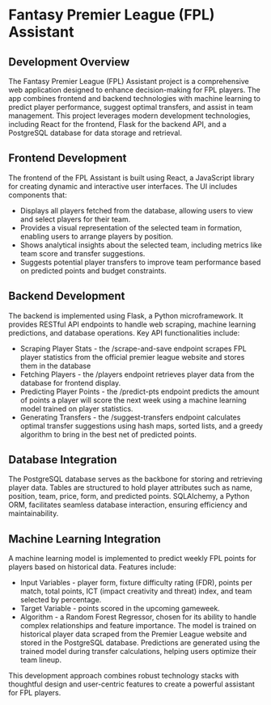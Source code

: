 # Fantasy Premier League (FPL) Assistant

## Development Overview

The Fantasy Premier League (FPL) Assistant project is a comprehensive web application designed to enhance decision-making for FPL players. The app combines frontend and backend technologies with machine learning to predict player performance, suggest optimal transfers, and assist in team management. This project leverages modern development technologies, including React for the frontend, Flask for the backend API, and a PostgreSQL database for data storage and retrieval.

## Frontend Development

The frontend of the FPL Assistant is built using React, a JavaScript library for creating dynamic and interactive user interfaces. The UI includes components that: 
- Displays all players fetched from the database, allowing users to view and select players for their team. 
- Provides a visual representation of the selected team in formation, enabling users to arrange players by position.
- Shows analytical insights about the selected team, including metrics like team score and transfer suggestions.
- Suggests potential player transfers to improve team performance based on predicted points and budget constraints.

## Backend Development

The backend is implemented using Flask, a Python microframework. It provides RESTful API endpoints to handle web scraping, machine learning predictions, and database operations. Key API functionalities include:
- Scraping Player Stats - the /scrape-and-save endpoint scrapes FPL player statistics from the official premier league website and stores them in the database
- Fetching Players - the /players endpoint retrieves player data from the database for frontend display.
- Predicting Player Points - the /predict-pts endpoint predicts the amount of points a player will score the next week using a machine learning model trained on player statistics.
- Generating Transfers - the /suggest-transfers endpoint calculates optimal transfer suggestions using hash maps, sorted lists, and a greedy algorithm to bring in the best net of predicted points.

## Database Integration

The PostgreSQL database serves as the backbone for storing and retrieving player data. Tables are structured to hold player attributes such as name, position, team, price, form, and predicted points. SQLAlchemy, a Python ORM, facilitates seamless database interaction, ensuring efficiency and maintainability.

## Machine Learning Integration

A machine learning model is implemented to predict weekly FPL points for players based on historical data. Features include:
- Input Variables - player form, fixture difficulty rating (FDR), points per match, total points, ICT (impact creativity and threat) index, and team selected by percentage.
- Target Variable - points scored in the upcoming gameweek.
- Algorithm - a Random Forest Regressor, chosen for its ability to handle complex relationships and feature importance.
The model is trained on historical player data scraped from the Premier League website and stored in the PostgreSQL database. Predictions are generated using the trained model during transfer calculations, helping users optimize their team lineup.


This development approach combines robust technology stacks with thoughtful design and user-centric features to create a powerful assistant for FPL players.